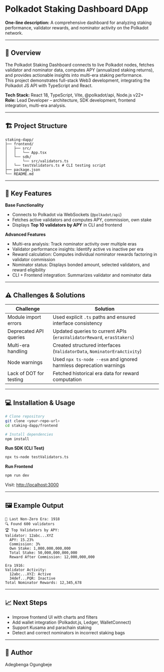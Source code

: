 # Polkadot Staking Dashboard DApp

**One-line description:** A comprehensive dashboard for analyzing staking performance, validator rewards, and nominator activity on the Polkadot network.

---

## 📖 Overview

The Polkadot Staking Dashboard connects to live Polkadot nodes, fetches validator and nominator data, computes APY (annualized staking returns), and provides actionable insights into multi-era staking performance.  
This project demonstrates full-stack Web3 development, integrating the Polkadot JS API with TypeScript and React.

**Tech Stack:** React 18, TypeScript, Vite, @polkadot/api, Node.js v22+  
**Role:** Lead Developer – architecture, SDK development, frontend integration, multi-era analysis.

---

## 🏗 Project Structure

```
staking-dapp/
├── frontend/            
│   ├── src/             
│   │   └── App.tsx
│   └── sdk/             
│       └── src/validators.ts
│   └── testValidators.ts # CLI testing script
├── package.json
└── README.md
```

---

## 🚀 Key Features

**Base Functionality**
- Connects to Polkadot via WebSockets (`@polkadot/api`)
- Fetches active validators and computes APY, commission, own stake
- Displays **Top 10 validators by APY** in CLI and frontend

**Advanced Features**
- Multi-era analysis: Track nominator activity over multiple eras
- Validator performance insights: Identify active vs inactive per era
- Reward calculation: Computes individual nominator rewards factoring in validator commission
- Nominator status: Displays bonded amount, selected validators, and reward eligibility
- CLI + Frontend integration: Summarizes validator and nominator data

---

## ⚠️ Challenges & Solutions

| Challenge                | Solution                                                                    |
|---------------------------|-----------------------------------------------------------------------------|
| Module import errors      | Used explicit `.ts` paths and ensured interface consistency               |
| Deprecated API queries    | Updated queries to current APIs (`erasValidatorReward`, `erasStakers`)  |
| Multi-era handling        | Created structured interfaces (`ValidatorData`, `NominatorEraActivity`)|
| Node warnings             | Used `npx ts-node --esm` and ignored harmless deprecation warnings        |
| Lack of DOT for testing   | Fetched historical era data for reward computation                        |

---

## 💻 Installation & Usage

```bash
# Clone repository
git clone <your-repo-url>
cd staking-dapp/frontend

# Install dependencies
npm install
```

**Run SDK (CLI Test)**

```bash
npx ts-node testValidators.ts
```

**Run Frontend**

```bash
npm run dev
```

Visit: [http://localhost:3000](http://localhost:3000)

---

## 🖼 Example Output

```
📌 Last Non-Zero Era: 1918
🔍 Found 600 validators
🏆 Top Validators by APY:
Validator: 12abc...XYZ
  APY: 15.23%
  Commission: 3%
  Own Stake: 1,000,000,000,000
  Total Stake: 50,000,000,000,000
  Reward After Commission: 12,000,000,000

Era 1916:
Validator Activity:
  12abc...XYZ: Active
  34def...PQR: Inactive
Total Nominator Rewards: 12,345,678
```

---

## 📈 Next Steps

- Improve frontend UI with charts and filters
- Add wallet integration (Polkadot.js, Ledger, WalletConnect)
- Support Kusama and parachain staking
- Detect and correct nominators in incorrect staking bags

---

## 📝 Author

Adegbenga Ogungbeje